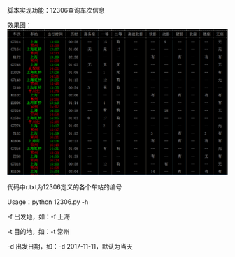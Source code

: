 脚本实现功能：12306查询车次信息

效果图：
![weather](https://github.com/zmiaomiao/study-python/blob/master/img/12306.png)

代码中r.txt为12306定义的各个车站的编号

Usage：python 12306.py -h

-f 出发地，如：-f 上海

-t 目的地，如：-t 常州

-d 出发日期，如：-d 2017-11-11，默认为当天
